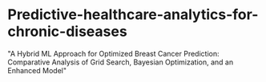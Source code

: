 # Predictive-healthcare-analytics-for-chronic-diseases
"A Hybrid ML Approach for Optimized Breast Cancer Prediction: 
Comparative Analysis of Grid Search, Bayesian Optimization, and an 
Enhanced Model"
